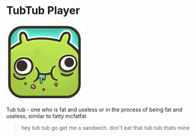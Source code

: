 # TubTub Player
<img src="tubtub.png" width="200" style="display:inline-block"> 

Tub tub - one who is fat and useless or in the process of being fat and useless, similar to fatty mcfatfat

> hey tub tub go get me a sandwich. 
> don't eat that tub tub thats mine
